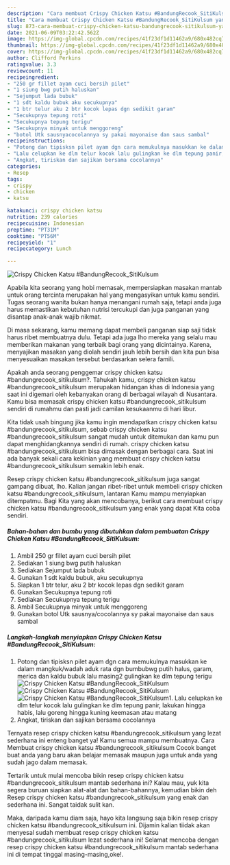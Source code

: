 ```yaml
---
description: "Cara membuat Crispy Chicken Katsu #BandungRecook_SitiKulsum yang nikmat Untuk Jualan"
title: "Cara membuat Crispy Chicken Katsu #BandungRecook_SitiKulsum yang nikmat Untuk Jualan"
slug: 873-cara-membuat-crispy-chicken-katsu-bandungrecook-sitikulsum-yang-nikmat-untuk-jualan
date: 2021-06-09T03:22:42.562Z
image: https://img-global.cpcdn.com/recipes/41f23df1d11462a9/680x482cq70/crispy-chicken-katsu-bandungrecook_sitikulsum-foto-resep-utama.jpg
thumbnail: https://img-global.cpcdn.com/recipes/41f23df1d11462a9/680x482cq70/crispy-chicken-katsu-bandungrecook_sitikulsum-foto-resep-utama.jpg
cover: https://img-global.cpcdn.com/recipes/41f23df1d11462a9/680x482cq70/crispy-chicken-katsu-bandungrecook_sitikulsum-foto-resep-utama.jpg
author: Clifford Perkins
ratingvalue: 3.3
reviewcount: 11
recipeingredient:
- "250 gr fillet ayam cuci bersih pilet"
- "1 siung bwg putih haluskan"
- "Sejumput lada bubuk"
- "1 sdt kaldu bubuk aku secukupnya"
- "1 btr telur aku 2 btr kocok lepas dgn sedikit garam"
- "Secukupnya tepung roti"
- "Secukupnya tepung terigu"
- "Secukupnya minyak untuk menggoreng"
- "botol Utk sausnyacocolannya sy pakai mayonaise dan saus sambal"
recipeinstructions:
- "Potong dan tipisksn pilet ayam dgn cara memukulnya masukkan ke dalam mangkuk/wadah aduk rata dgn bumbubwg putih halus, garam, merica dan kaldu bubuk lalu masing2 gulingkan ke dlm tepung terigu"
- "Lalu celupkan ke dlm telur kocok lalu gulingkan ke dlm tepung panir, lakukan hingga habis, lalu goreng hingga kuning keemasan atau matang"
- "Angkat, tiriskan dan sajikan bersama cocolannya"
categories:
- Resep
tags:
- crispy
- chicken
- katsu

katakunci: crispy chicken katsu 
nutrition: 239 calories
recipecuisine: Indonesian
preptime: "PT31M"
cooktime: "PT56M"
recipeyield: "1"
recipecategory: Lunch

---
```



![Crispy Chicken Katsu #BandungRecook_SitiKulsum](https://img-global.cpcdn.com/recipes/41f23df1d11462a9/680x482cq70/crispy-chicken-katsu-bandungrecook_sitikulsum-foto-resep-utama.jpg)

Apabila kita seorang yang hobi memasak, mempersiapkan masakan mantab untuk orang tercinta merupakan hal yang mengasyikan untuk kamu sendiri. Tugas seorang  wanita bukan hanya menangani rumah saja, tetapi anda juga harus memastikan kebutuhan nutrisi tercukupi dan juga panganan yang disantap anak-anak wajib nikmat.

Di masa  sekarang, kamu memang dapat membeli panganan siap saji tidak harus ribet membuatnya dulu. Tetapi ada juga lho mereka yang selalu mau memberikan makanan yang terbaik bagi orang yang dicintainya. Karena, menyajikan masakan yang diolah sendiri jauh lebih bersih dan kita pun bisa menyesuaikan masakan tersebut berdasarkan selera famili. 



Apakah anda seorang penggemar crispy chicken katsu #bandungrecook_sitikulsum?. Tahukah kamu, crispy chicken katsu #bandungrecook_sitikulsum merupakan hidangan khas di Indonesia yang saat ini digemari oleh kebanyakan orang di berbagai wilayah di Nusantara. Kamu bisa memasak crispy chicken katsu #bandungrecook_sitikulsum sendiri di rumahmu dan pasti jadi camilan kesukaanmu di hari libur.

Kita tidak usah bingung jika kamu ingin mendapatkan crispy chicken katsu #bandungrecook_sitikulsum, sebab crispy chicken katsu #bandungrecook_sitikulsum sangat mudah untuk ditemukan dan kamu pun dapat menghidangkannya sendiri di rumah. crispy chicken katsu #bandungrecook_sitikulsum bisa dimasak dengan berbagai cara. Saat ini ada banyak sekali cara kekinian yang membuat crispy chicken katsu #bandungrecook_sitikulsum semakin lebih enak.

Resep crispy chicken katsu #bandungrecook_sitikulsum juga sangat gampang dibuat, lho. Kalian jangan ribet-ribet untuk membeli crispy chicken katsu #bandungrecook_sitikulsum, lantaran Kamu mampu menyiapkan ditempatmu. Bagi Kita yang akan mencobanya, berikut cara membuat crispy chicken katsu #bandungrecook_sitikulsum yang enak yang dapat Kita coba sendiri.

<!--inarticleads1-->

##### Bahan-bahan dan bumbu yang dibutuhkan dalam pembuatan Crispy Chicken Katsu #BandungRecook_SitiKulsum:

1. Ambil 250 gr fillet ayam cuci bersih pilet
1. Sediakan 1 siung bwg putih haluskan
1. Sediakan Sejumput lada bubuk
1. Gunakan 1 sdt kaldu bubuk, aku secukupnya
1. Siapkan 1 btr telur, aku 2 btr kocok lepas dgn sedikit garam
1. Gunakan Secukupnya tepung roti
1. Sediakan Secukupnya tepung terigu
1. Ambil Secukupnya minyak untuk menggoreng
1. Gunakan botol Utk sausnya/cocolannya sy pakai mayonaise dan saus sambal




<!--inarticleads2-->

##### Langkah-langkah menyiapkan Crispy Chicken Katsu #BandungRecook_SitiKulsum:

1. Potong dan tipisksn pilet ayam dgn cara memukulnya masukkan ke dalam mangkuk/wadah aduk rata dgn bumbubwg putih halus, garam, merica dan kaldu bubuk lalu masing2 gulingkan ke dlm tepung terigu
<img src="https://img-global.cpcdn.com/steps/8b7d24a9cc133c22/160x128cq70/crispy-chicken-katsu-bandungrecook_sitikulsum-langkah-memasak-1-foto.jpg" alt="Crispy Chicken Katsu #BandungRecook_SitiKulsum"><img src="https://img-global.cpcdn.com/steps/c3ee806f7a925e2e/160x128cq70/crispy-chicken-katsu-bandungrecook_sitikulsum-langkah-memasak-1-foto.jpg" alt="Crispy Chicken Katsu #BandungRecook_SitiKulsum"><img src="https://img-global.cpcdn.com/steps/b51911f7205b12b9/160x128cq70/crispy-chicken-katsu-bandungrecook_sitikulsum-langkah-memasak-1-foto.jpg" alt="Crispy Chicken Katsu #BandungRecook_SitiKulsum">1. Lalu celupkan ke dlm telur kocok lalu gulingkan ke dlm tepung panir, lakukan hingga habis, lalu goreng hingga kuning keemasan atau matang
1. Angkat, tiriskan dan sajikan bersama cocolannya




Ternyata resep crispy chicken katsu #bandungrecook_sitikulsum yang lezat sederhana ini enteng banget ya! Kamu semua mampu membuatnya. Cara Membuat crispy chicken katsu #bandungrecook_sitikulsum Cocok banget buat anda yang baru akan belajar memasak maupun juga untuk anda yang sudah jago dalam memasak.

Tertarik untuk mulai mencoba bikin resep crispy chicken katsu #bandungrecook_sitikulsum mantab sederhana ini? Kalau mau, yuk kita segera buruan siapkan alat-alat dan bahan-bahannya, kemudian bikin deh Resep crispy chicken katsu #bandungrecook_sitikulsum yang enak dan sederhana ini. Sangat taidak sulit kan. 

Maka, daripada kamu diam saja, hayo kita langsung saja bikin resep crispy chicken katsu #bandungrecook_sitikulsum ini. Dijamin kalian tiidak akan menyesal sudah membuat resep crispy chicken katsu #bandungrecook_sitikulsum lezat sederhana ini! Selamat mencoba dengan resep crispy chicken katsu #bandungrecook_sitikulsum mantab sederhana ini di tempat tinggal masing-masing,oke!.

